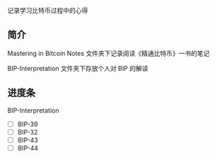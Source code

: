 记录学习比特币过程中的心得

## 简介

Mastering in Bitcoin Notes 文件夹下记录阅读《精通比特币》一书的笔记

BIP-Interpretation 文件夹下存放个人对 BIP 的解读

## 进度条

BIP-Interpretation

- [ ] BIP-39
- [ ] BIP-32
- [ ] BIP-43
- [ ] BIP-44